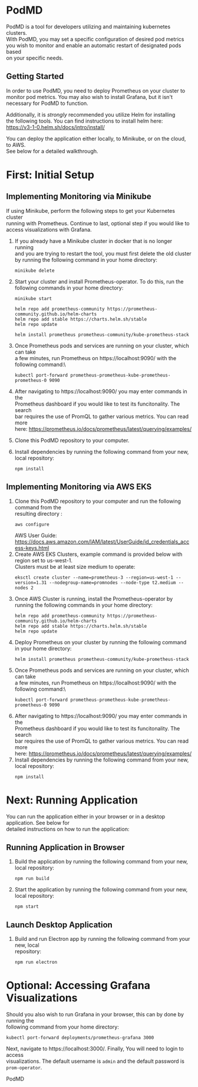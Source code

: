 # PodMD

PodMD is a tool for developers utilizing and maintaining kubernetes clusters.\
With PodMD, you may set a specific configuration of desired pod metrics\
you wish to monitor and enable an automatic restart of designated pods based\
on your specific needs.

## Getting Started

In order to use PodMD, you need to deploy Prometheus on your cluster to\
monitor pod metrics. You may also wish to install Grafana, but it isn't\
necessary for PodMD to function.

Additionally, it is _strongly_ recommended you utilize Helm for installing\
the following tools. You can find instructions to install helm here:\
https://v3-1-0.helm.sh/docs/intro/install/

You can deploy the application either locally, to Minikube, or on the cloud, to AWS.\
See below for a detailed walkthrough.

# First: Initial Setup
## Implementing Monitoring via Minikube

If using Minikube, perform the following steps to get your Kubernetes cluster\
running with Prometheus. Continue to last, optional step if you would like to\
access visualizations with Grafana.

1) If you already have a Minikube cluster in docker that is no longer running\
   and you are trying to restart the tool, you must first delete the old cluster\
   by running the following command in your home directory:

   ```
   minikube delete
   ```

2) Start your cluster and install Prometheus-operator. To do this, run the\
   following commands in your home directory:
   ```
   minikube start
   ```
   ```
   helm repo add prometheus-community https://prometheus-community.github.io/helm-charts
   helm repo add stable https://charts.helm.sh/stable
   helm repo update
   ```
   ```
   helm install prometheus prometheus-community/kube-prometheus-stack
   ```

3) Once Prometheus pods and services are running on your cluster, which can take\
   a few minutes, run Prometheus on https://localhost:9090/ with the following command:\
   ```
   kubectl port-forward prometheus-prometheus-kube-prometheus-prometheus-0 9090
   ```
4) After navigating to https://localhost:9090/ you may enter commands in the\
   Prometheus dashboard if you would like to test its funcitonality. The search\
   bar requires the use of PromQL to gather various metrics. You can read more\
   here: https://prometheus.io/docs/prometheus/latest/querying/examples/
5) Clone this PodMD repository to your computer.
6) Install dependencies by running the following command from your new, local repository:
   ```
   npm install
   ```

## Implementing Monitoring via AWS EKS

1) Clone this PodMD repository to your computer and run the following command from the\
   resulting directory :
   ```
   aws configure
   ````
   AWS User Guide: https://docs.aws.amazon.com/IAM/latest/UserGuide/id_credentials_access-keys.html
2) Create AWS EKS Clusters, example command is provided below with region set to us-west-1.\
   Clusters must be at least size medium to operate:
   ```
   eksctl create cluster --name=prometheus-3 --region=us-west-1 --version=1.31 --nodegroup-name=promnodes --node-type t2.medium --nodes 2
   ```
3) Once AWS Cluster is running, install the Prometheus-operator by running the following commands in your home directory:
   ```
   helm repo add prometheus-community https://prometheus-community.github.io/helm-charts
   helm repo add stable https://charts.helm.sh/stable
   helm repo update
   ```
4) Deploy Prometheus on your cluster by running the following command in your home directory:
   ```
   helm install prometheus prometheus-community/kube-prometheus-stack
   ```
5) Once Prometheus pods and services are running on your cluster, which can take\
   a few minutes, run Prometheus on https://localhost:9090/ with the following command:\
   ```
   kubectl port-forward prometheus-prometheus-kube-prometheus-prometheus-0 9090
   ```
6) After navigating to https://localhost:9090/ you may enter commands in the\
   Prometheus dashboard if you would like to test its funcitonality. The search\
   bar requires the use of PromQL to gather various metrics. You can read more\
   here: https://prometheus.io/docs/prometheus/latest/querying/examples/
7) Install dependencies by running the following command from your new, local repository:
   ```
   npm install
   ```

# Next: Running Application

You can run the application either in your browser or in a desktop application. See below for\
detailed instructions on how to run the application:

## Running Application in Browser

1) Build the application by running the following command from your new, local repository:
   ```
   npm run build
   ```
2) Start the application by running the following command from your new, local repository:
   ```
   npm start
   ```

## Launch Desktop Application

1) Build and run Electron app by running the following command from your new, local\
   repository:
   ```
   npm run electron
   ```

# Optional: Accessing Grafana Visualizations

Should you also wish to run Grafana in your browser, this can by done by running the\
following command from your home directory:
```
kubectl port-forward deployments/prometheus-grafana 3000
```
Next, navigate to https://localhost:3000/. Finally, You will need to login to access\
visualizations. The default username is `admin` and the default password is `prom-operator`.


   PodMD